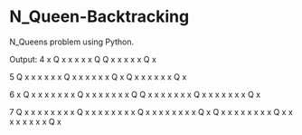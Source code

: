 # N_Queen-Backtracking
N_Queens problem using Python.


Output:
4
x Q x x
x x x Q
Q x x x
x x Q x



5
Q x x x x
x x Q x x
x x x x Q
x Q x x x
x x x Q x


6
x Q x x x x
x x x Q x x
x x x x x Q
Q x x x x x
x x Q x x x
x x x x Q x


7
Q x x x x x x
x x Q x x x x
x x x x Q x x
x x x x x x Q
x Q x x x x x
x x x Q x x x
x x x x x Q x
